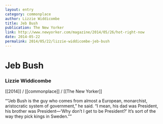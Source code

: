 ```yaml
---
layout: entry
category: commonplace
author: Lizzie Widdicombe
title: Jeb Bush
publication: The New Yorker
link: http://www.newyorker.com/magazine/2014/05/26/hot-right-now
date: 2014-05-22
permalink: 2014/05/22/lizzie-widdicombe-jeb-bush
---
```


# Jeb Bush

### Lizzie Widdicombe

[[2014]] / [[commonplace]] / [[The New Yorker]]

““Jeb Bush is the guy who comes from almost a European, monarchist, aristocratic system of government,” he said. “I mean, his dad was President, his brother was President—‘Why don’t I get to be President?’ It’s sort of the way they pick kings in Sweden.””